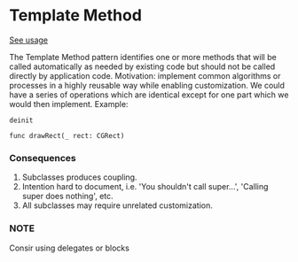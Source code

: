 # Template Method
[See usage](https://github.com/asalom/Cocoa-Design-Patterns-in-Swift/tree/master/DesignPatterns/DesignPatternsTests/Template%20Method)

The Template Method pattern identifies one or more methods that will be called automatically as needed by existing code but should not be called directly by application code.
Motivation: implement common algorithms or processes in a highly reusable way while enabling customization.
We could have a series of operations which are identical except for one part which we would then implement.
Example:

```objc
deinit

func drawRect(_ rect: CGRect)
``` 

### Consequences
1. Subclasses produces coupling.
2. Intention hard to document, i.e. 'You shouldn't call super...', 'Calling super does nothing', etc.
3. All subclasses may require unrelated customization.

### NOTE
Consir using delegates or blocks